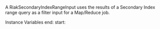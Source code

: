 A RiakSecondaryIndexRangeInput uses the results of a Secondary Index range query as a filter input for a Map/Reduce job.


Instance Variables
	end:		<Object>
	start:		<Object>


